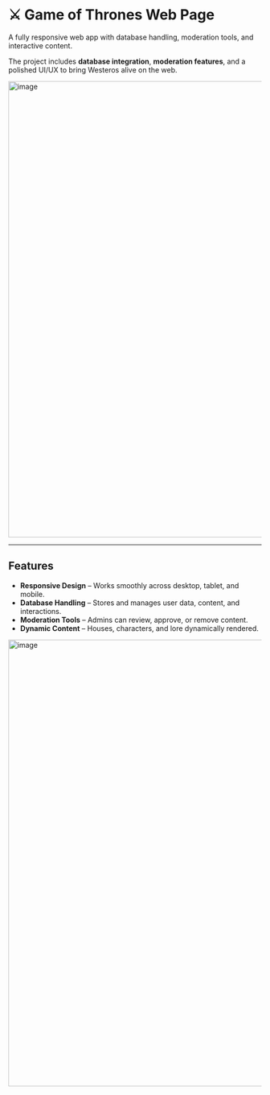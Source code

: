# ⚔️ Game of Thrones Web Page
A fully responsive web app with database handling, moderation tools, and interactive content.

The project includes **database integration**, **moderation features**, and a polished UI/UX to bring Westeros alive on the web.

<img width="1862" height="906" alt="image" src="https://github.com/user-attachments/assets/f4f91564-2832-4576-b062-2e7d267397b4" />

---
## Features

* **Responsive Design** – Works smoothly across desktop, tablet, and mobile.
* **Database Handling** – Stores and manages user data, content, and interactions.
* **Moderation Tools** – Admins can review, approve, or remove content.
* **Dynamic Content** – Houses, characters, and lore dynamically rendered.
  
<img width="1529" height="887" alt="image" src="https://github.com/user-attachments/assets/845f2df1-5cf1-4d25-93fa-6d60a5c77418" />

